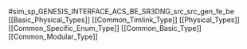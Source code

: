 #sim_sp_GENESIS_INTERFACE_ACS_BE_SR3DNG_src_src_gen_fe_be
[[Basic_Physical_Types]]
[[Common_Timlink_Type]]
[[Physical_Types]]
[[Common_Specific_Enum_Type]]
[[Common_Basic_Type]]
[[Common_Modular_Type]]
